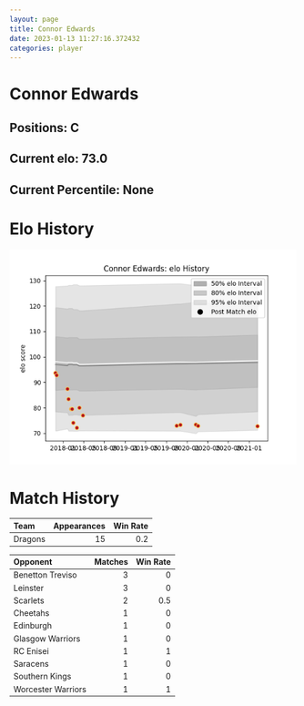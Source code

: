 ```yaml
---  
layout: page  
title: Connor Edwards  
date: 2023-01-13 11:27:16.372432  
categories: player  
---
```

# Connor Edwards

## Positions: C

## Current elo: 73.0

## Current Percentile: None

# Elo History


![elo history](history_ConnorEdwards.png)
# Match History


| Team    |   Appearances |   Win Rate |
|:--------|--------------:|-----------:|
| Dragons |            15 |        0.2 |

| Opponent           |   Matches |   Win Rate |
|:-------------------|----------:|-----------:|
| Benetton Treviso   |         3 |        0   |
| Leinster           |         3 |        0   |
| Scarlets           |         2 |        0.5 |
| Cheetahs           |         1 |        0   |
| Edinburgh          |         1 |        0   |
| Glasgow Warriors   |         1 |        0   |
| RC Enisei          |         1 |        1   |
| Saracens           |         1 |        0   |
| Southern Kings     |         1 |        0   |
| Worcester Warriors |         1 |        1   |